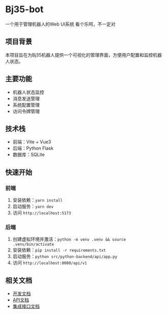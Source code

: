 # Bj35-bot

一个用于管理机器人的Web UI系统
看个乐呵，不一定对

## 项目背景
本项目旨在为Bj35机器人提供一个可视化的管理界面，方便用户配置和监控机器人状态。

## 主要功能
- 机器人状态监控
- 消息发送管理
- 系统配置管理
- 访问令牌管理

## 技术栈
- 前端：Vite + Vue3
- 后端：Python Flask
- 数据库：SQLite

## 快速开始

### 前端

1. 安装依赖：`yarn install`
2. 启动服务：`yarn dev`
3. 访问 `http://localhost:5173`

### 后端

1. 创建虚拟环境并激活：`python -m venv .venv && source .venv/bin/activate`
2. 安装依赖：`pip install -r requirements.txt`
3. 启动服务：`python src/python-backend/api/app.py`
4. 访问 `http://localhost:8080/api/v1`

## 相关文档
- [开发文档](docs/开发文档.md)
- [API文档](docs/api文档.txt)
- [集成接口文档](docs/云迹-UP机器人二次开发（集成）接口.pdf)
